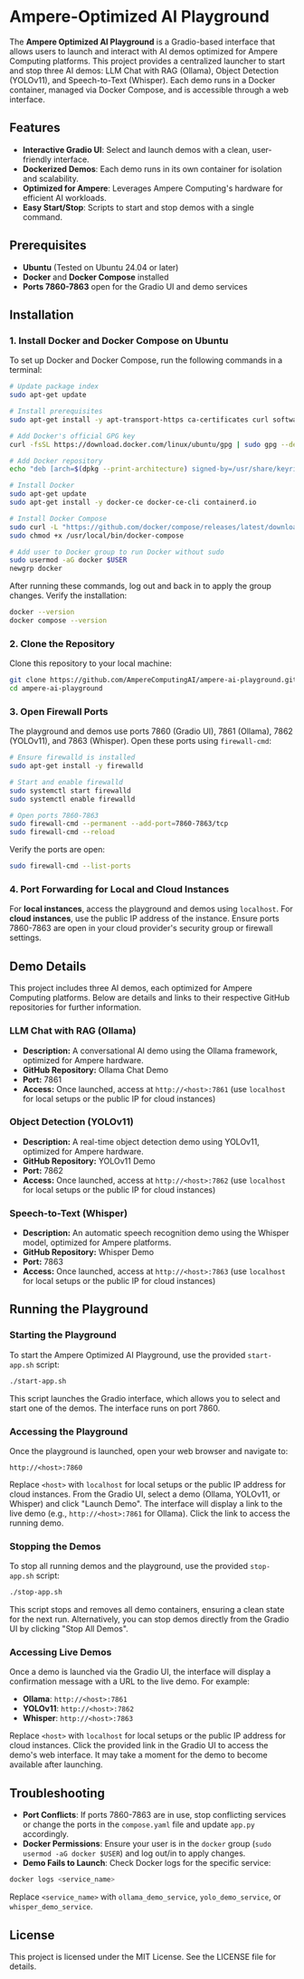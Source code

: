 # Ampere-Optimized AI Playground

The **Ampere Optimized AI Playground** is a Gradio-based interface that allows users to launch and interact with AI demos optimized for Ampere Computing platforms. This project provides a centralized launcher to start and stop three AI demos: LLM Chat with RAG (Ollama), Object Detection (YOLOv11), and Speech-to-Text (Whisper). Each demo runs in a Docker container, managed via Docker Compose, and is accessible through a web interface.

## Features
- **Interactive Gradio UI**: Select and launch demos with a clean, user-friendly interface.
- **Dockerized Demos**: Each demo runs in its own container for isolation and scalability.
- **Optimized for Ampere**: Leverages Ampere Computing's hardware for efficient AI workloads.
- **Easy Start/Stop**: Scripts to start and stop demos with a single command.

## Prerequisites
- **Ubuntu** (Tested on Ubuntu 24.04 or later)
- **Docker** and **Docker Compose** installed
- **Ports 7860-7863** open for the Gradio UI and demo services

## Installation

### 1. Install Docker and Docker Compose on Ubuntu
To set up Docker and Docker Compose, run the following commands in a terminal:

```bash
# Update package index
sudo apt-get update

# Install prerequisites
sudo apt-get install -y apt-transport-https ca-certificates curl software-properties-common

# Add Docker's official GPG key
curl -fsSL https://download.docker.com/linux/ubuntu/gpg | sudo gpg --dearmor -o /usr/share/keyrings/docker-archive-keyring.gpg

# Add Docker repository
echo "deb [arch=$(dpkg --print-architecture) signed-by=/usr/share/keyrings/docker-archive-keyring.gpg] https://download.docker.com/linux/ubuntu $(lsb_release -cs) stable" | sudo tee /etc/apt/sources.list.d/docker.list > /dev/null

# Install Docker
sudo apt-get update
sudo apt-get install -y docker-ce docker-ce-cli containerd.io

# Install Docker Compose
sudo curl -L "https://github.com/docker/compose/releases/latest/download/docker-compose-$(uname -s)-$(uname -m)" -o /usr/local/bin/docker-compose
sudo chmod +x /usr/local/bin/docker-compose

# Add user to Docker group to run Docker without sudo
sudo usermod -aG docker $USER
newgrp docker
```

After running these commands, log out and back in to apply the group changes. Verify the installation:

```bash
docker --version
docker compose --version
```

### 2. Clone the Repository
Clone this repository to your local machine:

```bash
git clone https://github.com/AmpereComputingAI/ampere-ai-playground.git
cd ampere-ai-playground
```

### 3. Open Firewall Ports
The playground and demos use ports 7860 (Gradio UI), 7861 (Ollama), 7862 (YOLOv11), and 7863 (Whisper). Open these ports using ```firewall-cmd```:

```bash
# Ensure firewalld is installed
sudo apt-get install -y firewalld

# Start and enable firewalld
sudo systemctl start firewalld
sudo systemctl enable firewalld

# Open ports 7860-7863
sudo firewall-cmd --permanent --add-port=7860-7863/tcp
sudo firewall-cmd --reload
```

Verify the ports are open:

```bash
sudo firewall-cmd --list-ports
```
### 4. Port Forwarding for Local and Cloud Instances
For **local instances**, access the playground and demos using ```localhost```. For **cloud instances**, use the public IP address of the instance. Ensure ports 7860-7863 are open in your cloud provider's security group or firewall settings.


## Demo Details
This project includes three AI demos, each optimized for Ampere Computing platforms. Below are details and links to their respective GitHub repositories for further information.

### LLM Chat with RAG (Ollama)
- **Description:** A conversational AI demo using the Ollama framework, optimized for Ampere hardware.
- **GitHub Repository:** Ollama Chat Demo
- **Port:** 7861
- **Access:** Once launched, access at ```http://<host>:7861``` (use ```localhost``` for local setups or the public IP for cloud instances)

### Object Detection (YOLOv11)
- **Description:** A real-time object detection demo using YOLOv11, optimized for Ampere hardware.
- **GitHub Repository:** YOLOv11 Demo
- **Port:** 7862
- **Access:** Once launched, access at ```http://<host>:7862``` (use ```localhost``` for local setups or the public IP for cloud instances)

### Speech-to-Text (Whisper)
- **Description:** An automatic speech recognition demo using the Whisper model, optimized for Ampere platforms.
- **GitHub Repository:** Whisper Demo
- **Port:** 7863
- **Access:** Once launched, access at ```http://<host>:7863``` (use ```localhost``` for local setups or the public IP for cloud instances)

## Running the Playground
### Starting the Playground
To start the Ampere Optimized AI Playground, use the provided ```start-app.sh``` script:
```bash
./start-app.sh
```
This script launches the Gradio interface, which allows you to select and start one of the demos. The interface runs on port 7860.

### Accessing the Playground
Once the playground is launched, open your web browser and navigate to:

```
http://<host>:7860
```

Replace ```<host>``` with ```localhost``` for local setups or the public IP address for cloud instances. From the Gradio UI, select a demo (Ollama, YOLOv11, or Whisper) and click "Launch Demo". The interface will display a link to the live demo (e.g., ```http://<host>:7861``` for Ollama). Click the link to access the running demo.

### Stopping the Demos
To stop all running demos and the playground, use the provided ```stop-app.sh``` script:

```bash
./stop-app.sh
```

This script stops and removes all demo containers, ensuring a clean state for the next run. Alternatively, you can stop demos directly from the Gradio UI by clicking "Stop All Demos".

### Accessing Live Demos
Once a demo is launched via the Gradio UI, the interface will display a confirmation message with a URL to the live demo. For example:
- **Ollama**: ```http://<host>:7861```
- **YOLOv11**: ```http://<host>:7862```
- **Whisper**: ```http://<host>:7863```

Replace ```<host>``` with ```localhost``` for local setups or the public IP address for cloud instances. Click the provided link in the Gradio UI to access the demo's web interface. It may take a moment for the demo to become available after launching.

## Troubleshooting
- **Port Conflicts**: If ports 7860-7863 are in use, stop conflicting services or change the ports in the ```compose.yaml``` file and update ```app.py``` accordingly.
- **Docker Permissions**: Ensure your user is in the ```docker``` group (```sudo usermod -aG docker $USER```) and log out/in to apply changes.
- **Demo Fails to Launch**: Check Docker logs for the specific service:

```bash
docker logs <service_name>
```
Replace ```<service_name>``` with ```ollama_demo_service```, ```yolo_demo_service```, or ```whisper_demo_service```.

## License
This project is licensed under the MIT License. See the LICENSE file for details.








